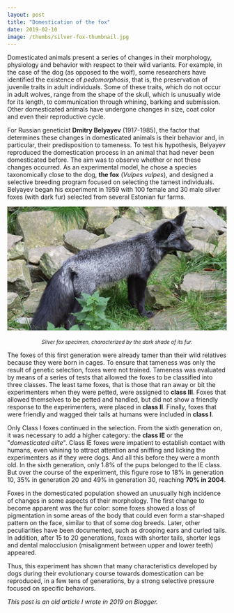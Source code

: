 ```yaml
---
layout: post
title: "Domestication of the fox"
date: 2019-02-10
image: /thumbs/silver-fox-thumbnail.jpg
---
```

Domesticated animals present a series of changes in their morphology, physiology and behavior with respect to their wild variants. For example, in the case of the dog (as opposed to the wolf), some researchers have identified the existence of *pedomorphosis*, that is, the preservation of juvenile traits in adult individuals. Some of these traits, which do not occur in adult wolves, range from the shape of the skull, which is unusually wide for its length, to communication through whining, barking and submission. Other domesticated animals have undergone changes in size, coat color and even their reproductive cycle.

For Russian geneticist **Dmitry Belyayev** (1917-1985), the factor that determines these changes in domesticated animals is their behavior and, in particular, their predisposition to tameness. To test his hypothesis, Belyayev reproduced the domestication process in an animal that had never been domesticated before. The aim was to observe whether or not these changes occurred. As an experimental model, he chose a species taxonomically close to the dog, **the fox** (*Vulpes vulpes*), and designed a selective breeding program focused on selecting the tamest individuals. Belyayev began his experiment in 1959 with 100 female and 30 male silver foxes (with dark fur) selected from several Estonian fur farms.

![](/img/silver-fox.jpg)
*<center><small>Silver fox specimen, characterized by the dark shade of its fur.</small></center>*

The foxes of this first generation were already tamer than their wild relatives because they were born in cages. To ensure that tameness was only the result of genetic selection, foxes were not trained. Tameness was evaluated by means of a series of tests that allowed the foxes to be classified into three classes. The least tame foxes, that is those that ran away or bit the experimenters when they were petted, were assigned to **class III**. Foxes that allowed themselves to be petted and handled, but did not show a friendly response to the experimenters, were placed in **class II**. Finally, foxes that were friendly and wagged their tails at humans were included in **class I**.

Only Class I foxes continued in the selection. From the sixth generation on, it was necessary to add a higher category: the **class IE** or the "_domesticated elite_". Class IE foxes were impatient to establish contact with humans, even whining to attract attention and sniffing and licking the experimenters as if they were dogs. And all this before they were a month old. In the sixth generation, only 1.8% of the pups belonged to the IE class. But over the course of the experiment, this figure rose to 18% in generation 10, 35% in generation 20 and 49% in generation 30, reaching **70% in 2004**.

Foxes in the domesticated population showed an unusually high incidence of changes in some aspects of their morphology. The first change to become apparent was the fur color: some foxes showed a loss of pigmentation in some areas of the body that could even form a star-shaped pattern on the face, similar to that of some dog breeds. Later, other peculiarities have been documented, such as drooping ears and curled tails. In addition, after 15 to 20 generations, foxes with shorter tails, shorter legs and dental malocclusion (misalignment between upper and lower teeth) appeared.

Thus, this experiment has shown that many characteristics developed by dogs during their evolutionary course towards domestication can be reproduced, in a few tens of generations, by a strong selective pressure focused on specific behaviors.


*This post is an old article I wrote in 2019 on Blogger.*